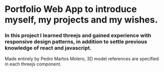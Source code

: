 <h1>Portfolio Web App to introduce myself, my projects and my wishes.</h1>

<h3>In this project I learned threejs and gained experience with responsive design patterns, in addition to settle previous knowledge of react and javascript.</h3>

<p>Made entirely by Pedro Martos Molero, 3D model references are specified in each threejs component.</p>
